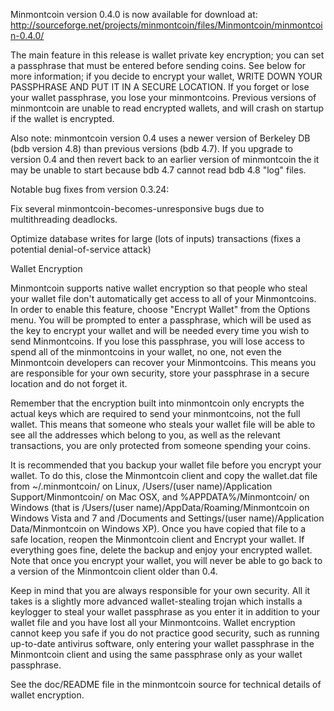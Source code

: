 Minmontcoin version 0.4.0 is now available for download at:
http://sourceforge.net/projects/minmontcoin/files/Minmontcoin/minmontcoin-0.4.0/

The main feature in this release is wallet private key encryption;
you can set a passphrase that must be entered before sending coins.
See below for more information; if you decide to encrypt your wallet,
WRITE DOWN YOUR PASSPHRASE AND PUT IT IN A SECURE LOCATION. If you
forget or lose your wallet passphrase, you lose your minmontcoins.
Previous versions of minmontcoin are unable to read encrypted wallets,
and will crash on startup if the wallet is encrypted.

Also note: minmontcoin version 0.4 uses a newer version of Berkeley DB
(bdb version 4.8) than previous versions (bdb 4.7). If you upgrade
to version 0.4 and then revert back to an earlier version of minmontcoin
the it may be unable to start because bdb 4.7 cannot read bdb 4.8
"log" files.


Notable bug fixes from version 0.3.24:

Fix several minmontcoin-becomes-unresponsive bugs due to multithreading
deadlocks.

Optimize database writes for large (lots of inputs) transactions
(fixes a potential denial-of-service attack)


Wallet Encryption

Minmontcoin supports native wallet encryption so that people who steal your
wallet file don't automatically get access to all of your Minmontcoins.
In order to enable this feature, choose "Encrypt Wallet" from the
Options menu.  You will be prompted to enter a passphrase, which
will be used as the key to encrypt your wallet and will be needed
every time you wish to send Minmontcoins.  If you lose this passphrase,
you will lose access to spend all of the minmontcoins in your wallet,
no one, not even the Minmontcoin developers can recover your Minmontcoins.
This means you are responsible for your own security, store your
passphrase in a secure location and do not forget it.

Remember that the encryption built into minmontcoin only encrypts the
actual keys which are required to send your minmontcoins, not the full
wallet.  This means that someone who steals your wallet file will
be able to see all the addresses which belong to you, as well as the
relevant transactions, you are only protected from someone spending
your coins.

It is recommended that you backup your wallet file before you
encrypt your wallet.  To do this, close the Minmontcoin client and
copy the wallet.dat file from ~/.minmontcoin/ on Linux, /Users/(user
name)/Application Support/Minmontcoin/ on Mac OSX, and %APPDATA%/Minmontcoin/
on Windows (that is /Users/(user name)/AppData/Roaming/Minmontcoin on
Windows Vista and 7 and /Documents and Settings/(user name)/Application
Data/Minmontcoin on Windows XP).  Once you have copied that file to a
safe location, reopen the Minmontcoin client and Encrypt your wallet.
If everything goes fine, delete the backup and enjoy your encrypted
wallet.  Note that once you encrypt your wallet, you will never be
able to go back to a version of the Minmontcoin client older than 0.4.

Keep in mind that you are always responsible for your own security.
All it takes is a slightly more advanced wallet-stealing trojan which
installs a keylogger to steal your wallet passphrase as you enter it
in addition to your wallet file and you have lost all your Minmontcoins.
Wallet encryption cannot keep you safe if you do not practice
good security, such as running up-to-date antivirus software, only
entering your wallet passphrase in the Minmontcoin client and using the
same passphrase only as your wallet passphrase.

See the doc/README file in the minmontcoin source for technical details
of wallet encryption.
